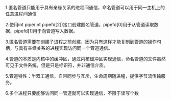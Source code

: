 1.匿名管道只能用于具有亲缘关系的进程间通信，命名管道可以用于同一主机上的任意进程间通信

2.使用int pipe(int pipefd[2])接口创建匿名管道，pipefd[0]用于从管道读取数据，pipefd[1]用于向管道写入数据。

3.匿名管道需要在创建子进程之前创建，因为只有这样才能复制到管道的操作句柄，与具有亲缘关系的进程实现访问同一个管道通信。

4.管道的本质是内核中的缓冲区，通过内核缓冲区实现通信，命名管道的文件虽然可见于文件系统，但是只是标识符，并非通信介质。

5.管道特性：半双工通信，自带同步与互斥，生命周期随进程，提供字节流传输服务。

6.多个进程只要能够访问同一管道就可以实现通信，不限于读写个数
